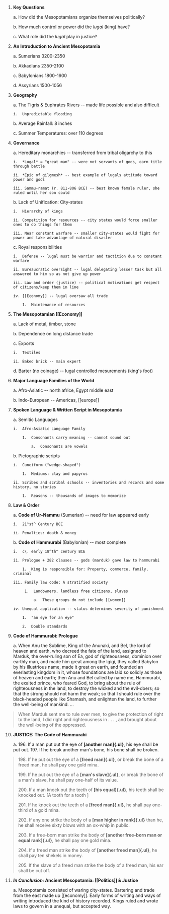 1)  **Key Questions**

    a.  How did the Mesopotamians organize themselves politically?

    b.  How much control or power did the *lugal* (king) have?

    c.  What role did the *lugal* play in justice?

2)  **An Introduction to Ancient Mesopotamia**

    a.  Sumerians 3200-2350

    b.  Akkadians 2350-2100

    c.  Babylonians 1800-1600

    d.  Assyrians 1500-1056

3)  **Geography**

    a.  The Tigris & Euphrates Rivers -- made life possible and also difficult

        i.  Unpredictable flooding

    b.  Average Rainfall: 8 inches

    c.  Summer Temperatures: over 110 degrees

4)  **Governance**

    a.  Hereditary monarchies -- transferred from tribal oligarchy to this

        i.  *Lugal* = "great man" -- were not servants of gods, earn title through battle

        ii. *Epic of gilgmesh* -- best example of lugals attitude toward power and gods

        iii. Sammu-ramat (r. 811-806 BCE) -- best known female ruler, she ruled until her son could

    b.  Lack of Unification: City-states

        i.  Hierarchy of kings

        ii. Competition for resources -- city states would force smaller ones to do things for them

        iii. Near constant warfare -- smaller city-states would fight for power and take advantage of natural disaster

    c.  Royal responsibilities

        i.  Defense -- lugal must be warrior and tactition due to constant warfare

        ii. Bureaucratic oversight -- lugal delegating lesser task but all answered to him so as not give up power

        iii. Law and order (justice) -- political motivations get respect of citizens/keep them in line

        iv. [[Economy]] -- lugal oversaw all trade

            1.  Maintenance of resources

5)  **The Mesopotamian [[Economy]]**

    a.  Lack of metal, timber, stone

    b.  Dependence on long distance trade

    c.  Exports

        i.  Textiles

        ii. Baked brick -- main expert

    d.  Barter (no coinage) -- lugal controlled mesurements (king's foot)

6)  **Major Language Families of the World**

    a.  Afro-Asiatic -- north africe, Egypt middle east

    b.  Indo-European -- Americas, [[europe]]

7)  **Spoken Language & Written Script in Mesopotamia**

    a.  Semitic Languages

        i.  Afro-Asiatic Language Family

            1.  Consonants carry meaning -- cannot sound out

                a.  Consonants are vowels

    b.  Pictographic scripts

        i.  Cuneiform ("wedge-shaped")

            1.  Mediums: clay and papyrus

        ii. Scribes and scribal schools -- inventories and records and some history, no stories

            1.  Reasons -- thousands of images to memorize

8)  **Law & Order**

    a.  **Code of Ur-Nammu** (Sumerian) -- need for law appeared early

        i.  21^st^ Century BCE

        ii. Penalties: death & money

    b.  **Code of Hammurabi** (Babylonian) -- most complete

        i.  c\. early 18^th^ century BCE

        ii. Prologue + 282 clauses -- gods (marduk) gave law to hammurabi

            1.  King is responsible for: Property, commerce, family, criminal

        iii. Family law code: A stratified society

             1.  Landowners, landless free citizens, slaves

                 a.  These groups do not include [[women]]

        iv. Unequal application -- status determines severity of punishment

            1.  "an eye for an eye"

            2.  Double standards

9)  **Code of Hammurabi: Prologue**

    a.  When Anu the Sublime, King of the Anunaki, and Bel, the lord of heaven and earth, who decreed the fate of the land, assigned to Marduk, the over-ruling son of Ea, god of righteousness, dominion over earthly man, and made him great among the Igigi, they called Babylon by his illustrious name, made it great on earth, and founded an everlasting kingdom in it, whose foundations are laid so solidly as those of heaven and earth; then Anu and Bel called by name me, Hammurabi, the exalted prince, who feared God, to bring about the rule of righteousness in the land, to destroy the wicked and the evil-doers; so that the strong should not harm the weak; so that I should rule over the black-headed people like Shamash, and enlighten the land, to further the well-being of mankind. ...

> When Marduk sent me to rule over men, to give the protection of right to the land, I did right and righteousness in . . . , and brought about the well-being of the oppressed.

10) **JUSTICE: The Code of Hammurabi**

    a.  196\. If a man put out the eye of **[another man]{.ul}**, his eye shall be put out. 197. If he break another man\'s bone, his bone shall be broken.

> 198\. If he put out the eye of a **[freed man]{.ul}**, or break the bone of a freed man, he shall pay one gold mina.
>
> 199\. If he put out the eye of a **[man\'s slave]{.ul}**, or break the bone of a man\'s slave, he shall pay one-half of its value.
>
> 200\. If a man knock out the teeth of **[his equal]{.ul}**, his teeth shall be knocked out. \[A tooth for a tooth \]
>
> 201\. If he knock out the teeth of a **[freed man]{.ul}**, he shall pay one-third of a gold mina.
>
> 202\. If any one strike the body of a **[man higher in rank]{.ul}** than he, he shall receive sixty blows with an ox-whip in public.
>
> 203\. If a free-born man strike the body of **[another free-born man or equal rank]{.ul}**, he shall pay one gold mina.
>
> 204\. If a freed man strike the body of **[another freed man]{.ul}**, he shall pay ten shekels in money.
>
> 205\. If the slave of a freed man strike the body of a freed man, his ear shall be cut off.

11) ***In Conclusion:* Ancient Mesopotamia: [[Politics]] & Justice**

    a.  Mesopotamia consisted of waring city-states. Bartering and trade from the east made up [[economy]]. Early forms of writing and ways of writing introduced the kind of history recorded. Kings ruled and wrote laws to govern in a unequal, but accepted way.
